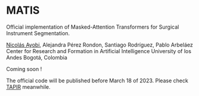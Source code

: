 # MATIS
Official implementation of Masked-Attention Transformers for Surgical Instrument Segmentation.

[Nicolás Ayobi](https://nayobi.github.io/), Alejandra Pérez Rondon, Santiago Rodríguez, Pablo Arbeláez
Center for Research and Formation in Artificial Intelligence
University of los Andes
Bogotá, Colombia

Coming soon !

The official code will be published before March 18 of 2023. 
Please check [TAPIR](https://github.com/BCV-Uniandes/TAPIR) meanwhile.
